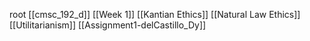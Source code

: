 root
	[[cmsc_192_d]]
		[[Week 1]]
			[[Kantian Ethics]]
			[[Natural Law Ethics]]
			[[Utilitarianism]]
			[[Assignment1-delCastillo_Dy]]